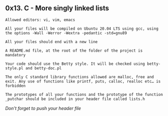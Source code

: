 ## 0x13. C - More singly linked lists


`Allowed editors: vi, vim, emacs`

`All your files will be compiled on Ubuntu 20.04 LTS using gcc, using the options -Wall -Werror -Wextra -pedantic -std=gnu89`

`All your files should end with a new line`

`A README.md file, at the root of the folder of the project is mandatory`

`Your code should use the Betty style. It will be checked using betty-style.pl and betty-doc.pl`

`The only C standard library functions allowed are malloc, free and exit. Any use of functions like printf, puts, calloc, realloc etc… is forbidden`

`The prototypes of all your functions and the prototype of the function _putchar should be included in your header file called lists.h`

*Don’t forget to push your header file*
